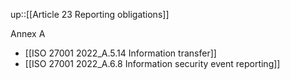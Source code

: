 up::[[Article 23 Reporting obligations]]

Annex A
- [[ISO 27001 2022_A.5.14 Information transfer]]
- [[ISO 27001 2022_A.6.8 Information security event reporting]]